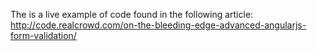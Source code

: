 The is a live example of code found in the following article:
http://code.realcrowd.com/on-the-bleeding-edge-advanced-angularjs-form-validation/